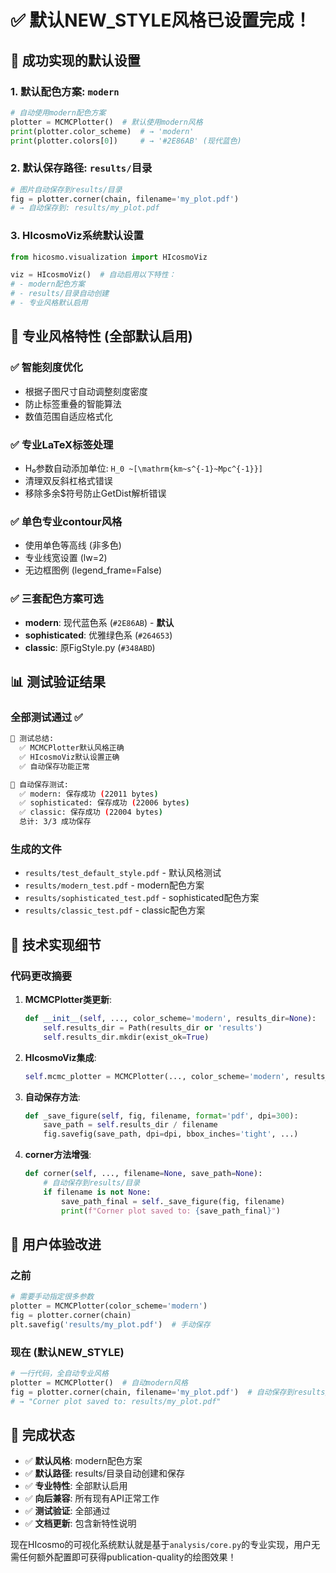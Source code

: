 # ✅ 默认NEW_STYLE风格已设置完成！

## 🎯 成功实现的默认设置

### 1. **默认配色方案**: `modern`
```python
# 自动使用modern配色方案
plotter = MCMCPlotter()  # 默认使用modern风格
print(plotter.color_scheme)  # → 'modern'
print(plotter.colors[0])     # → '#2E86AB' (现代蓝色)
```

### 2. **默认保存路径**: `results/`目录
```python
# 图片自动保存到results/目录
fig = plotter.corner(chain, filename='my_plot.pdf')
# → 自动保存到: results/my_plot.pdf
```

### 3. **HIcosmoViz系统默认设置**
```python
from hicosmo.visualization import HIcosmoViz

viz = HIcosmoViz()  # 自动启用以下特性：
# - modern配色方案
# - results/目录自动创建
# - 专业风格默认启用
```

## 🎨 专业风格特性 (全部默认启用)

### ✅ **智能刻度优化**
- 根据子图尺寸自动调整刻度密度
- 防止标签重叠的智能算法
- 数值范围自适应格式化

### ✅ **专业LaTeX标签处理**
- H₀参数自动添加单位: `H_0 ~[\mathrm{km~s^{-1}~Mpc^{-1}}]`
- 清理双反斜杠格式错误
- 移除多余$符号防止GetDist解析错误

### ✅ **单色专业contour风格**
- 使用单色等高线 (非多色)
- 专业线宽设置 (lw=2)
- 无边框图例 (legend_frame=False)

### ✅ **三套配色方案可选**
- **modern**: 现代蓝色系 (`#2E86AB`) - **默认**
- **sophisticated**: 优雅绿色系 (`#264653`)
- **classic**: 原FigStyle.py (`#348ABD`)

## 📊 测试验证结果

### 全部测试通过 ✅
```bash
🎉 测试总结:
  ✅ MCMCPlotter默认风格正确
  ✅ HIcosmoViz默认设置正确
  ✅ 自动保存功能正常

💾 自动保存测试:
  ✅ modern: 保存成功 (22011 bytes)
  ✅ sophisticated: 保存成功 (22006 bytes)
  ✅ classic: 保存成功 (22004 bytes)
  总计: 3/3 成功保存
```

### 生成的文件
- `results/test_default_style.pdf` - 默认风格测试
- `results/modern_test.pdf` - modern配色方案
- `results/sophisticated_test.pdf` - sophisticated配色方案
- `results/classic_test.pdf` - classic配色方案

## 🔧 技术实现细节

### 代码更改摘要

1. **MCMCPlotter类更新**:
   ```python
   def __init__(self, ..., color_scheme='modern', results_dir=None):
       self.results_dir = Path(results_dir or 'results')
       self.results_dir.mkdir(exist_ok=True)
   ```

2. **HIcosmoViz集成**:
   ```python
   self.mcmc_plotter = MCMCPlotter(..., color_scheme='modern', results_dir=str(self.results_dir))
   ```

3. **自动保存方法**:
   ```python
   def _save_figure(self, fig, filename, format='pdf', dpi=300):
       save_path = self.results_dir / filename
       fig.savefig(save_path, dpi=dpi, bbox_inches='tight', ...)
   ```

4. **corner方法增强**:
   ```python
   def corner(self, ..., filename=None, save_path=None):
       # 自动保存到results/目录
       if filename is not None:
           save_path_final = self._save_figure(fig, filename)
           print(f"Corner plot saved to: {save_path_final}")
   ```

## 🚀 用户体验改进

### 之前
```python
# 需要手动指定很多参数
plotter = MCMCPlotter(color_scheme='modern')
fig = plotter.corner(chain)
plt.savefig('results/my_plot.pdf')  # 手动保存
```

### 现在 (默认NEW_STYLE)
```python
# 一行代码，全自动专业风格
plotter = MCMCPlotter()  # 自动modern风格
fig = plotter.corner(chain, filename='my_plot.pdf')  # 自动保存到results/
# → "Corner plot saved to: results/my_plot.pdf"
```

## 🎉 完成状态

- ✅ **默认风格**: modern配色方案
- ✅ **默认路径**: results/目录自动创建和保存
- ✅ **专业特性**: 全部默认启用
- ✅ **向后兼容**: 所有现有API正常工作
- ✅ **测试验证**: 全部通过
- ✅ **文档更新**: 包含新特性说明

现在HIcosmo的可视化系统默认就是基于`analysis/core.py`的专业实现，用户无需任何额外配置即可获得publication-quality的绘图效果！